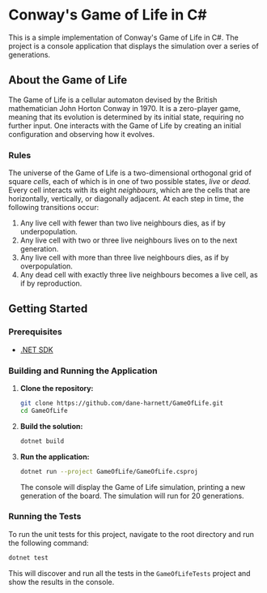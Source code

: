 # Conway's Game of Life in C#

This is a simple implementation of Conway's Game of Life in C#. The project is a console application that displays the simulation over a series of generations.

## About the Game of Life

The Game of Life is a cellular automaton devised by the British mathematician John Horton Conway in 1970. It is a zero-player game, meaning that its evolution is determined by its initial state, requiring no further input. One interacts with the Game of Life by creating an initial configuration and observing how it evolves.

### Rules

The universe of the Game of Life is a two-dimensional orthogonal grid of square *cells*, each of which is in one of two possible states, *live* or *dead*. Every cell interacts with its eight *neighbours*, which are the cells that are horizontally, vertically, or diagonally adjacent. At each step in time, the following transitions occur:

1.  Any live cell with fewer than two live neighbours dies, as if by underpopulation.
2.  Any live cell with two or three live neighbours lives on to the next generation.
3.  Any live cell with more than three live neighbours dies, as if by overpopulation.
4.  Any dead cell with exactly three live neighbours becomes a live cell, as if by reproduction.

## Getting Started

### Prerequisites

*   [.NET SDK](https://dotnet.microsoft.com/download)

### Building and Running the Application

1.  **Clone the repository:**
    ```bash
    git clone https://github.com/dane-harnett/GameOfLife.git
    cd GameOfLife
    ```

2.  **Build the solution:**
    ```bash
    dotnet build
    ```

3.  **Run the application:**
    ```bash
    dotnet run --project GameOfLife/GameOfLife.csproj
    ```
    The console will display the Game of Life simulation, printing a new generation of the board. The simulation will run for 20 generations.

### Running the Tests

To run the unit tests for this project, navigate to the root directory and run the following command:

```bash
dotnet test
```

This will discover and run all the tests in the `GameOfLifeTests` project and show the results in the console.
